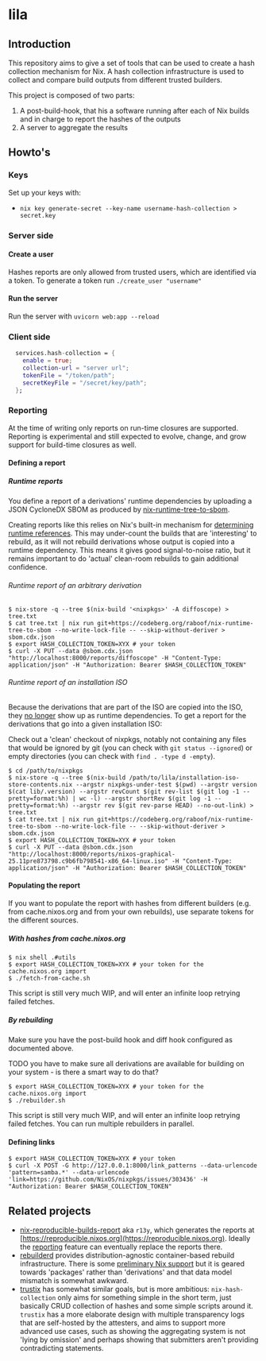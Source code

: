lila
===============================
## Introduction

This repository aims to give a set of tools that can be used to create a hash collection mechanism for Nix.
A hash collection infrastructure is used to collect and compare build outputs from different trusted builders.

This project is composed of two parts:

1) A post-build-hook, that his a software running after each of Nix builds and in charge to report the hashes of the outputs
2) A server to aggregate the results

## Howto's

### Keys

Set up your keys with:

- `nix key generate-secret --key-name username-hash-collection > secret.key`

### Server side

#### Create a user

Hashes reports are only allowed from trusted users, which are identified via a token.
To generate a token run `./create_user "username"`

#### Run the server

Run the server with `uvicorn web:app --reload`

### Client side

```nix
  services.hash-collection = {
    enable = true;
    collection-url = "server url";
    tokenFile = "/token/path";
    secretKeyFile = "/secret/key/path";
  };
```

### Reporting

At the time of writing only reports on run-time closures are supported.
Reporting is experimental and still expected to evolve, change, and
grow support for build-time closures as well.

#### Defining a report

##### Runtime reports

You define a report of a derivations' runtime dependencies by uploading a JSON CycloneDX SBOM as produced by
[nix-runtime-tree-to-sbom](https://codeberg.org/raboof/nix-runtime-tree-to-sbom).

Creating reports like this relies on Nix's built-in mechanism for
[determining runtime references](https://nix.dev/manual/nix/2.32/store/building.html#processing-outputs).
This may under-count the builds that are 'interesting' to rebuild, as it
will not rebuild derivations whose output is copied into a runtime
dependency. This means it gives good signal-to-noise ratio, but it remains
important to do 'actual' clean-room rebuilds to gain additional confidence.

###### Runtime report of an arbitrary derivation

```
$ nix-store -q --tree $(nix-build '<nixpkgs>' -A diffoscope) > tree.txt
$ cat tree.txt | nix run git+https://codeberg.org/raboof/nix-runtime-tree-to-sbom --no-write-lock-file -- --skip-without-deriver > sbom.cdx.json
$ export HASH_COLLECTION_TOKEN=XYX # your token
$ curl -X PUT --data @sbom.cdx.json "http://localhost:8000/reports/diffoscope" -H "Content-Type: application/json" -H "Authorization: Bearer $HASH_COLLECTION_TOKEN"
```

###### Runtime report of an installation ISO

Because the derivations that are part of the ISO are copied into the
ISO, they [no longer](https://github.com/NixOS/nixpkgs/pull/425700) show
up as runtime dependencies. To get a report for the derivations that go into
a given installation ISO:

Check out a 'clean' checkout of nixpkgs, notably not containing any files that would be ignored by git (you can check with `git status --ignored`) or empty directories (you can check with `find . -type d -empty`).

```
$ cd /path/to/nixpkgs
$ nix-store -q --tree $(nix-build /path/to/lila/installation-iso-store-contents.nix --argstr nixpkgs-under-test $(pwd) --argstr version $(cat lib/.version) --argstr revCount $(git rev-list $(git log -1 --pretty=format:%h) | wc -l) --argstr shortRev $(git log -1 --pretty=format:%h) --argstr rev $(git rev-parse HEAD) --no-out-link) > tree.txt
$ cat tree.txt | nix run git+https://codeberg.org/raboof/nix-runtime-tree-to-sbom --no-write-lock-file -- --skip-without-deriver > sbom.cdx.json
$ export HASH_COLLECTION_TOKEN=XYX # your token
$ curl -X PUT --data @sbom.cdx.json "http://localhost:8000/reports/nixos-graphical-25.11pre873798.c9b6fb798541-x86_64-linux.iso" -H "Content-Type: application/json" -H "Authorization: Bearer $HASH_COLLECTION_TOKEN"
```

#### Populating the report

If you want to populate the report with hashes from different builders (e.g. from
cache.nixos.org and from your own rebuilds), use separate tokens for the different
sources.

##### With hashes from cache.nixos.org

```
$ nix shell .#utils
$ export HASH_COLLECTION_TOKEN=XYX # your token for the cache.nixos.org import
$ ./fetch-from-cache.sh
```

This script is still very much WIP, and will enter an infinite loop retrying failed fetches.

##### By rebuilding

Make sure you have the post-build hook and diff hook configured as documented above.

TODO you have to make sure all derivations are available for building on your system -
is there a smart way to do that?

```
$ export HASH_COLLECTION_TOKEN=XYX # your token for the cache.nixos.org import
$ ./rebuilder.sh
```

This script is still very much WIP, and will enter an infinite loop retrying failed fetches.
You can run multiple rebuilders in parallel.

#### Defining links

```
$ export HASH_COLLECTION_TOKEN=XYX # your token
$ curl -X POST -G http://127.0.0.1:8000/link_patterns --data-urlencode 'pattern=samba.*' --data-urlencode 'link=https://github.com/NixOS/nixpkgs/issues/303436' -H "Authorization: Bearer $HASH_COLLECTION_TOKEN"
```

## Related projects

* [nix-reproducible-builds-report](https://codeberg.org/raboof/nix-reproducible-builds-report/) aka `r13y`, which generates the reports at [https://reproducible.nixos.org](https://reproducible.nixos.org). Ideally the [reporting](https://github.com/JulienMalka/nix-hash-collection/issues/9) feature can eventually replace the reports there.
* [rebuilderd](https://github.com/kpcyrd/rebuilderd) provides distribution-agnostic container-based rebuild infrastructure. There is some [preliminary Nix support](https://github.com/kpcyrd/rebuilderd/pull/142) but it is geared towards 'packages' rather than 'derivations' and that data model mismatch is somewhat awkward.
* [trustix](https://github.com/nix-community/trustix) has somewhat similar goals, but is more ambitious: `nix-hash-collection` only aims for something simple in the short term, just basically CRUD collection of hashes and some simple scripts around it. `trustix` has a more elaborate design with multiple transparency logs that are self-hosted by the attesters, and aims to support more advanced use cases, such as showing the aggregating system is not 'lying by omission' and perhaps showing that submitters aren't providing contradicting statements.
